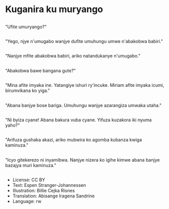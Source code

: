 # Kuganira ku muryango

##
"Ufite umuryango?"

##
"Yego, njye n'umugabo wanjye dufite umuhungu umwe n'abakobwa babiri."

##
"Nanjye mfite abakobwa babiri, ariko natandukanye n'umugabo."

##
"Abakobwa bawe bangana gute?"

##
"Mina afite imyaka ine. Yatangiye ishuri ry'incuke. Miriam afite imyaka icumi, birumvikana ko yiga."

##
"Abana banjye bose bariga. Umuhungu wanjye azarangiza umwaka utaha."

##
"Ni byiza cyane! Abana bakura vuba cyane. Yifuza kuzakora iki nyuma yaho?"

##
"Arifuza gushaka akazi, ariko mubwira ko agomba kubanza kwiga kaminuza."

##
"Icyo gitekerezo ni inyamibwa. Nanjye nizera ko igihe kimwe abana banjye bazajya muri kaminuza."

##
* License: CC BY
* Text: Espen Stranger-Johannessen
* Illustration: Billie Cejka Risnes
* Translation: Abisange Iragena Sandrine
* Language: rw

